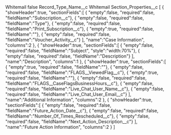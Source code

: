 <?xml version="1.0" encoding="UTF-8"?>
<CustomMetadata xmlns="http://soap.sforce.com/2006/04/metadata" xmlns:xsi="http://www.w3.org/2001/XMLSchema-instance" xmlns:xsd="http://www.w3.org/2001/XMLSchema">
    <label>Whitemail</label>
    <protected>false</protected>
    <values>
        <field>Record_Type_Name__c</field>
        <value xsi:type="xsd:string">Whitemail</value>
    </values>
    <values>
        <field>Section_Properties__c</field>
        <value xsi:type="xsd:string">[  
   {  
      &quot;showHeader&quot;:true,
      &quot;sectionFields&quot;:[  
         { &quot;empty&quot;:false, &quot;required&quot;:false, &quot;fieldName&quot;:&quot;Subscription__c&quot;},
         { &quot;empty&quot;:false, &quot;required&quot;:false, &quot;fieldName&quot;:&quot;Type&quot;},
         { &quot;empty&quot;:false, &quot;required&quot;:false, &quot;fieldName&quot;:&quot;Print_Subscription__c&quot;},
         { &quot;empty&quot;:true, &quot;required&quot;:false, &quot;fieldName&quot;:&quot;&quot;},
         { &quot;empty&quot;:false, &quot;required&quot;:false, &quot;fieldName&quot;:&quot;Voucher_Activity__c&quot;}
      ],
      &quot;name&quot;:&quot;Case Information&quot;,
      &quot;columns&quot;:2
   },
   {  
      &quot;showHeader&quot;:true,
      &quot;sectionFields&quot;:[  
         { &quot;empty&quot;:false, &quot;required&quot;:false, &quot;fieldName&quot;:&quot;Subject&quot;, &quot;style&quot;:&quot;width:70%&quot;},
         { &quot;empty&quot;:false, &quot;required&quot;:false, &quot;fieldName&quot;:&quot;Description&quot;}
      ],
      &quot;name&quot;:&quot;Description&quot;,
      &quot;columns&quot;:1
   },
   {  
      &quot;showHeader&quot;:true,
      &quot;sectionFields&quot;:[  
         { &quot;empty&quot;:true, &quot;required&quot;:false, &quot;fieldName&quot;:&quot;&quot;},
         { &quot;empty&quot;:false, &quot;required&quot;:false, &quot;fieldName&quot;:&quot;FLAGS__ViewedFlag__c&quot;},
         { &quot;empty&quot;:true, &quot;required&quot;:false, &quot;fieldName&quot;:&quot;&quot;},
         { &quot;empty&quot;:false, &quot;required&quot;:false, &quot;fieldName&quot;:&quot;FLAGS__CaseFlagsBusinessHours__c&quot;},
         { &quot;empty&quot;:false, &quot;required&quot;:false, &quot;fieldName&quot;:&quot;Live_Chat_User_Name__c&quot;},
         { &quot;empty&quot;:false, &quot;required&quot;:false, &quot;fieldName&quot;:&quot;Live_Chat_User_Email__c&quot;}
      ],
      &quot;name&quot;:&quot;Additional Information&quot;,
      &quot;columns&quot;:2
   },
   {  
      &quot;showHeader&quot;:true,
      &quot;sectionFields&quot;:[  
         { &quot;empty&quot;:false, &quot;required&quot;:false, &quot;fieldName&quot;:&quot;Future_Action_Date__c&quot;},
         { &quot;empty&quot;:false, &quot;required&quot;:false, &quot;fieldName&quot;:&quot;Number_Of_Times_Rescheduled__c&quot;},
         { &quot;empty&quot;:false, &quot;required&quot;:false, &quot;fieldName&quot;:&quot;Next_Action_Description__c&quot;}
      ],
      &quot;name&quot;:&quot;Future Action Information&quot;,
      &quot;columns&quot;:2
   }
]</value>
    </values>
</CustomMetadata>
